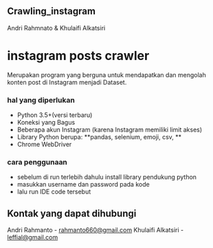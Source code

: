 ## Crawling_instagram
Andri Rahmnato &amp; Khulaifi Alkatsiri


# instagram posts crawler
Merupakan program yang berguna untuk mendapatkan dan mengolah konten post di Instagram menjadi Dataset.

### hal yang diperlukan
- Python 3.5+(versi terbaru)
- Koneksi yang Bagus
- Beberapa akun Instagram (karena Instagram memiliki limit akses)
- Library Python berupa: **pandas, selenium, emoji, csv, **
- Chrome WebDriver

### cara penggunaan
- sebelum di run terlebih dahulu install library pendukung python
- masukkan username dan password pada kode
- lalu run IDE code tersebut

 ## Kontak yang dapat dihubungi
 Andri Rahmanto - rahmanto660@gmail.com
 Khulaifi Alkatsiri - leffial@gmail.com
 
 
